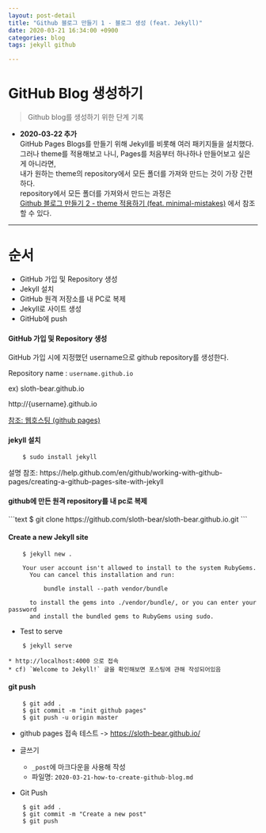```yaml
---
layout: post-detail
title: "Github 블로그 만들기 1 - 블로그 생성 (feat. Jekyll)"
date: 2020-03-21 16:34:00 +0900
categories: blog
tags: jekyll github

---
```





# GitHub Blog 생성하기 

> Github blog를 생성하기 위한 단계 기록 

* __2020-03-22 추가__  
  GitHub Pages Blogs를 만들기 위해 Jekyll를 비롯해 여러 패키지들을 설치했다.  
  그러나 theme를 적용해보고 나니, Pages를 처음부터 하나하나 만들어보고 싶은 게 아니라면,  
  내가 원하는 theme의 repository에서 모든 폴더를 가져와 만드는 것이 가장 간편하다.  
  repository에서 모든 폴더를 가져와서 만드는 과정은  
  [Github 블로그 만들기 2 - theme 적용하기 (feat. minimal-mistakes)](https://sloth-bear.github.io/blog/how-to-create-github-blog/) 에서 참조할 수 있다.   

---




# 순서

* GitHub 가입 및 Repository 생성 
* Jekyll 설치 
* GitHub 원격 저장소를 내 PC로 복제 
* Jekyll로 사이트 생성 
* GitHub에 push



<div markdown="1" class="stepper text mt-3">
<h4 markdown="1" data-step="1" class="title">
    GitHub 가입 및 Repository 생성 
</h4>

GitHub 가입 시에 지정했던 username으로 github repository를 생성한다. 

Repository name : `username.github.io` 

ex) sloth-bear.github.io

http://{username}.github.io  


<a href="https://opentutorials.org/course/3084/18891" target="_blank" class="info">
참조: 웹호스팅 (github pages)
</a>
</div>


<div markdown="1" class="stepper text mt-3">
<h4 markdown="1" data-step="2" class="title">
jekyll 설치
</h4>

```text
    $ sudo install jekyll 
```

<p class="info">
설명 참조: 
https://help.github.com/en/github/working-with-github-pages/creating-a-github-pages-site-with-jekyll
</p>
</div>



<div markdown="1" class="stepper text mt-3">
<h4 markdown="1" data-step="3" class="title">
github에 만든 원격 repository를 내 pc로 복제
</h4>
```text
    $ git clone https://github.com/sloth-bear/sloth-bear.github.io.git
```
</div>


<div markdown="1" class="stepper text mt-3">
<h4 markdown="1" data-step="4" class="title">
Create a new Jekyll site
</h4>

```text
    $ jekyll new .
    
    Your user account isn't allowed to install to the system RubyGems.
      You can cancel this installation and run:
    
          bundle install --path vendor/bundle
    
      to install the gems into ./vendor/bundle/, or you can enter your password
      and install the bundled gems to RubyGems using sudo.
```

* Test to serve
```text
    $ jekyll serve
```

    * http://localhost:4000 으로 접속
    * cf) `Welcome to Jekyll!` 글을 확인해보면 포스팅에 관해 작성되어있음
</div>


<div markdown="1" class="stepper text mt-3">
<h4 markdown="1" data-step="5" class="title">
git push
</h4>

```text
    $ git add .
    $ git commit -m "init github pages"
    $ git push -u origin master
```

* github pages 접속 테스트 -> https://sloth-bear.github.io/ 



* 글쓰기 
    * `_post`에 마크다운을 사용해 작성 
    * 파일명: `2020-03-21-how-to-create-github-blog.md` 



* Git Push 
```text
    $ git add .
    $ git commit -m "Create a new post"
    $ git push 
```
</div>








